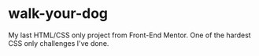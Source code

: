 # walk-your-dog
My last HTML/CSS only project from Front-End Mentor. One of the hardest CSS only challenges I've done. 
